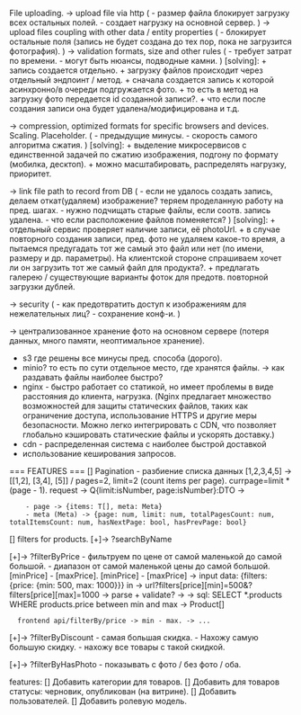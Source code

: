 File uploading.
  -> upload file via http (
    - размер файла блокирует загрузку всех остальных полей.
    - создает нагрузку на основной сервер.
    )
  -> upload files coupling with other data / entity properties (
    - блокирует остальные поля (запись не будет создана до тех пор, пока не загрузится фотография).
    )
  -> validation formats, size and other rules (
    - требует затрат по времени.
    - могут быть нюансы, подводные камни.
  )
  [solving]:
    + запись создается отдельно.
    + загрузку файлов происходит через отдельный эндпоинт / метод.
    + сначала создается запись к которой асинхронно/в очереди подгружается фото.
    + то есть в метод на загрузку фото передается id созданной записи?.
    + что если после создания записи она будет удалена/модифицирована и т.д.

  -> compression, optimized formats for specific browsers and devices. Scaling. Placeholder. (
    - предыдущие минусы.
    - скорость самого алгоритма сжатия.
  )  [solving]: 
      + выделение микросервисов с единственной задачей по сжатию изображения, подгону по формату (мобилка, десктоп). 
      + можно масштабировать, распределять нагрузку, приоритет.

  -> link file path to record from DB (
    - если не удалось создать запись, делаем откат(удаляем) изображение?
        теряем проделанную работу на пред. шагах. 
    - нужно подчищать старые файлы, если соотв. запись удалена.
    - что если расположение файлов поменяется?
  )
    [solving]:
      + отдельный сервис проверяет наличие записи, её photoUrl.
      + в случае повторного создания записи, пред. фото не удаляем какое-то время, а пытаемся предугадать тот же самый это файл или нет (по имени, размеру и др. параметры). На клиентской стороне спрашиваем хочет ли он загрузить тот же самый файл для продукта?.
      + предлагать галерею / существующие варианты фоток для предотв. повторной загрузки дублей.

  -> security (
    - как предотвратить доступ к изображениям для нежелательных лиц?
    - сохранение конф-и.
  )

-> централизованное хранение фото на основном сервере (потеря данных, много памяти, неоптимальное хранение).
  + s3 где решены все минусы пред. способа (дорого).
  + minio? то есть по сути отдельное место, где хранятся файлы.
-> как раздавать файлы наиболее быстро?
  + nginx - быстро работает со статикой, но имеет проблемы в виде расстояния до клиента, нагрузка.
    (Nginx предлагает множество возможностей для защиты статических файлов, таких как ограничение доступа, использование HTTPS и другие меры безопасности. Можно легко интегрировать с CDN, что позволяет глобально кэшировать статические файлы и ускорять доставку.)
  + cdn - распределенная система с наиболее быстрой доставкой
  + использование кеширования запросов.



=== FEATURES ===
  [] Pagination - разбиение списка данных [1,2,3,4,5] -> [[1,2], [3,4], [5]] / pages=2, limit=2 (count items per page). currpage=limit * (page - 1).
      request -> Q{limit:isNumber, page:isNumber}:DTO ->  
        
        - page -> {items: T[], meta: Meta}
        - meta (Meta) -> {page: num, limit: num, totalPagesCount: num, totalItemsCount: num, hasNextPage: bool, hasPrevPage: bool}


[] filters for products.
   [+]-> ?searchByName

   [+]-> ?filterByPrice - фильтруем по цене от самой маленькой до самой большой.
      - диапазон от самой маленькой цены до самой большой. [minPrice] - [maxPrice].
      [minPrice] - [maxPrice] -> input data: {filters: {price: {min: 500, max: 1000}}} in 
      -> url?filters[price][min]=500&?filters[price][max]=1000 -> parse + validate? -> 
      -> sql: SELECT *.products WHERE products.price between min and max -> Product[]

      frontend api/filterBy/price -> min - max. -> ... 

   [+]-> ?filterByDiscount - самая большая скидка.
      - Нахожу самую большую скидку.
      - нахожу все товары с такой скидкой.

   [+]-> ?filterByHasPhoto - показывать с фото / без фото / оба. 

features:
  [] Добавить категории для товаров.
  [] Добавить для товаров статусы: черновик, опубликован (на витрине).
  [] Добавить пользователей.
  [] Добавить ролевую модель.
